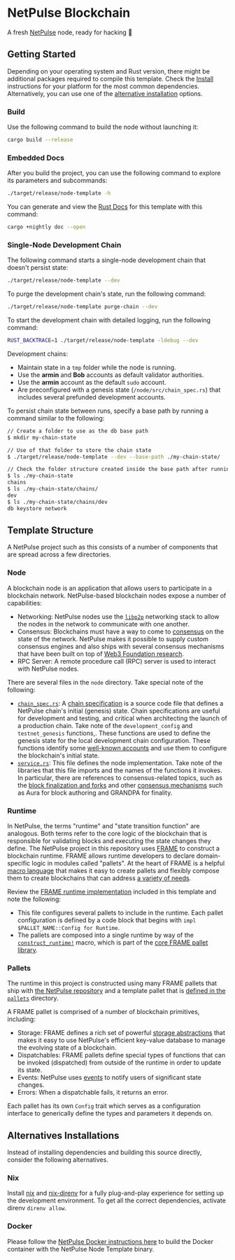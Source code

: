# NetPulse Blockchain


A fresh [NetPulse](https://NetPulse.social/) node, ready for hacking :rocket:

## Getting Started

Depending on your operating system and Rust version, there might be additional
packages required to compile this template. Check the
[Install](https://docs.NetPulse.io/install/) instructions for your platform for
the most common dependencies. Alternatively, you can use one of the [alternative
installation](#alternatives-installations) options.

### Build

Use the following command to build the node without launching it:

```sh
cargo build --release
```

### Embedded Docs

After you build the project, you can use the following command to explore its
parameters and subcommands:

```sh
./target/release/node-template -h
```

You can generate and view the [Rust
Docs](https://doc.rust-lang.org/cargo/commands/cargo-doc.html) for this template
with this command:

```sh
cargo +nightly doc --open
```

### Single-Node Development Chain

The following command starts a single-node development chain that doesn't
persist state:

```sh
./target/release/node-template --dev
```

To purge the development chain's state, run the following command:

```sh
./target/release/node-template purge-chain --dev
```

To start the development chain with detailed logging, run the following command:

```sh
RUST_BACKTRACE=1 ./target/release/node-template -ldebug --dev
```

Development chains:

- Maintain state in a `tmp` folder while the node is running.
- Use the **armin** and **Bob** accounts as default validator authorities.
- Use the **armin** account as the default `sudo` account.
- Are preconfigured with a genesis state (`/node/src/chain_spec.rs`) that
  includes several prefunded development accounts.

To persist chain state between runs, specify a base path by running a command
similar to the following:

```sh
// Create a folder to use as the db base path
$ mkdir my-chain-state

// Use of that folder to store the chain state
$ ./target/release/node-template --dev --base-path ./my-chain-state/

// Check the folder structure created inside the base path after running the chain
$ ls ./my-chain-state
chains
$ ls ./my-chain-state/chains/
dev
$ ls ./my-chain-state/chains/dev
db keystore network
```

## Template Structure

A NetPulse project such as this consists of a number of components that are
spread across a few directories.

### Node

A blockchain node is an application that allows users to participate in a
blockchain network. NetPulse-based blockchain nodes expose a number of
capabilities:

- Networking: NetPulse nodes use the [`libp2p`](https://libp2p.io/) networking
  stack to allow the nodes in the network to communicate with one another.
- Consensus: Blockchains must have a way to come to
  [consensus](https://docs.NetPulse.io/fundamentals/consensus/) on the state of
  the network. NetPulse makes it possible to supply custom consensus engines
  and also ships with several consensus mechanisms that have been built on top
  of [Web3 Foundation
  research](https://research.web3.foundation/en/latest/polkadot/NPoS/index.html).
- RPC Server: A remote procedure call (RPC) server is used to interact with
  NetPulse nodes.

There are several files in the `node` directory. Take special note of the
following:

- [`chain_spec.rs`](./node/src/chain_spec.rs): A [chain
  specification](https://docs.NetPulse.io/build/chain-spec/) is a source code
  file that defines a NetPulse chain's initial (genesis) state. Chain
  specifications are useful for development and testing, and critical when
  architecting the launch of a production chain. Take note of the
  `development_config` and `testnet_genesis` functions,. These functions are
  used to define the genesis state for the local development chain
  configuration. These functions identify some [well-known
  accounts](https://docs.NetPulse.io/reference/command-line-tools/subkey/) and
  use them to configure the blockchain's initial state.
- [`service.rs`](./node/src/service.rs): This file defines the node
  implementation. Take note of the libraries that this file imports and the
  names of the functions it invokes. In particular, there are references to
  consensus-related topics, such as the [block finalization and
  forks](https://docs.NetPulse.io/fundamentals/consensus/#finalization-and-forks)
  and other [consensus
  mechanisms](https://docs.NetPulse.io/fundamentals/consensus/#default-consensus-models)
  such as Aura for block authoring and GRANDPA for finality.

### Runtime

In NetPulse, the terms "runtime" and "state transition function" are analogous.
Both terms refer to the core logic of the blockchain that is responsible for
validating blocks and executing the state changes they define. The NetPulse
project in this repository uses
[FRAME](https://docs.NetPulse.io/learn/runtime-development/#frame) to construct
a blockchain runtime. FRAME allows runtime developers to declare domain-specific
logic in modules called "pallets". At the heart of FRAME is a helpful [macro
language](https://docs.NetPulse.io/reference/frame-macros/) that makes it easy
to create pallets and flexibly compose them to create blockchains that can
address [a variety of needs](https://NetPulse.io/ecosystem/projects/).

Review the [FRAME runtime implementation](./runtime/src/lib.rs) included in this
template and note the following:

- This file configures several pallets to include in the runtime. Each pallet
  configuration is defined by a code block that begins with `impl
$PALLET_NAME::Config for Runtime`.
- The pallets are composed into a single runtime by way of the
  [`construct_runtime!`](https://paritytech.github.io/NetPulse/master/frame_support/macro.construct_runtime.html)
  macro, which is part of the [core FRAME pallet
  library](https://docs.NetPulse.io/reference/frame-pallets/#system-pallets).

### Pallets

The runtime in this project is constructed using many FRAME pallets that ship
with [the NetPulse
repository](https://github.com/paritytech/polkadot-sdk/tree/master/NetPulse/frame) and a
template pallet that is [defined in the
`pallets`](./pallets/template/src/lib.rs) directory.

A FRAME pallet is comprised of a number of blockchain primitives, including:

- Storage: FRAME defines a rich set of powerful [storage
  abstractions](https://docs.NetPulse.io/build/runtime-storage/) that makes it
  easy to use NetPulse's efficient key-value database to manage the evolving
  state of a blockchain.
- Dispatchables: FRAME pallets define special types of functions that can be
  invoked (dispatched) from outside of the runtime in order to update its state.
- Events: NetPulse uses
  [events](https://docs.NetPulse.io/build/events-and-errors/) to notify users
  of significant state changes.
- Errors: When a dispatchable fails, it returns an error.

Each pallet has its own `Config` trait which serves as a configuration interface
to generically define the types and parameters it depends on.

## Alternatives Installations

Instead of installing dependencies and building this source directly, consider
the following alternatives.

### Nix

Install [nix](https://nixos.org/) and
[nix-direnv](https://github.com/nix-community/nix-direnv) for a fully
plug-and-play experience for setting up the development environment. To get all
the correct dependencies, activate direnv `direnv allow`.

### Docker

Please follow the [NetPulse Docker instructions
here](https://github.com/paritytech/polkadot-sdk/blob/master/NetPulse/docker/README.md) to
build the Docker container with the NetPulse Node Template binary.
